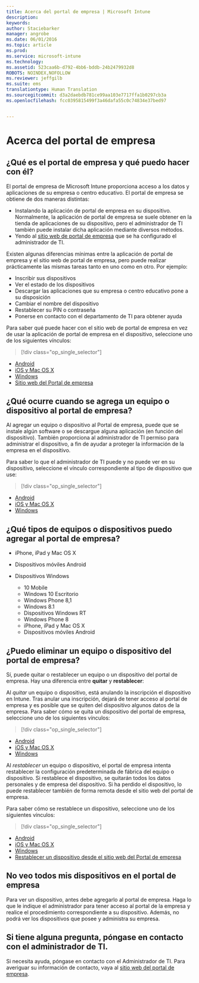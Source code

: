 ```yaml
---
title: Acerca del portal de empresa | Microsoft Intune
description: 
keywords: 
author: Staciebarker
manager: angrobe
ms.date: 06/01/2016
ms.topic: article
ms.prod: 
ms.service: microsoft-intune
ms.technology: 
ms.assetid: 523caa6b-d792-4bb6-bddb-24b2479932d8
ROBOTS: NOINDEX,NOFOLLOW
ms.reviewer: jeffgilb
ms.suite: ems
translationtype: Human Translation
ms.sourcegitcommit: d3a2daebdb781ce99aa103e7717ffa1b0297cb3a
ms.openlocfilehash: fcc0395815499f3a46dafa55c0c74834e37bed97


---
```


# Acerca del portal de empresa

## ¿Qué es el portal de empresa y qué puedo hacer con él?
El portal de empresa de Microsoft Intune proporciona acceso a los datos y aplicaciones de su empresa o centro educativo. El portal de empresa se obtiene de dos maneras distintas:

- Instalando la aplicación de portal de empresa en su dispositivo. Normalmente, la aplicación de portal de empresa se suele obtener en la tienda de aplicaciones de su dispositivo, pero el administrador de TI también puede instalar dicha aplicación mediante diversos métodos.
- Yendo al [sitio web de portal de empresa](http://portal.manage.microsoft.com) que se ha configurado el administrador de TI.

Existen algunas diferencias mínimas entre la aplicación de portal de empresa y el sitio web de portal de empresa, pero puede realizar prácticamente las mismas tareas tanto en uno como en otro. Por ejemplo:

- Inscribir sus dispositivos
- Ver el estado de los dispositivos
- Descargar las aplicaciones que su empresa o centro educativo pone a su disposición
- Cambiar el nombre del dispositivo
- Restablecer su PIN o contraseña
- Ponerse en contacto con el departamento de TI para obtener ayuda

Para saber qué puede hacer con el sitio web de portal de empresa en vez de usar la aplicación de portal de empresa en el dispositivo, seleccione uno de los siguientes vínculos:

> [!div class="op_single_selector"]
- [Android](using-your-android-device-with-intune.md)
- [iOS y Mac OS X](using-your-ios-or-mac-os-x-device-with-intune.md)
- [Windows](using-your-windows-device-with-intune.md)
- [Sitio web del Portal de empresa](using-the-intune-company-portal-website.md)

## ¿Qué ocurre cuando se agrega un equipo o dispositivo al portal de empresa?
Al agregar un equipo o dispositivo al Portal de empresa, puede que se instale algún software o se descargue alguna aplicación (en función del dispositivo).  También proporciona al administrador de TI permiso para administrar el dispositivo, a fin de ayudar a proteger la información de la empresa en el dispositivo.

Para saber lo que el administrador de TI puede y no puede ver en su dispositivo, seleccione el vínculo correspondiente al tipo de dispositivo que use:

> [!div class="op_single_selector"]
- [Android](what-happens-if-you-install-the-company-portal-app-and-enroll-your-device-in-intune-android.md)
- [iOS y Mac OS X](what-happens-if-you-install-the-company-portal-app-and-enroll-your-device-in-intune-ios.md)
- [Windows](what-can-your-it-administrator-see-when-you-enroll-your-device-in-intune-windows.md)

## ¿Qué tipos de equipos o dispositivos puedo agregar al portal de empresa?

-   iPhone, iPad y Mac OS X

-   Dispositivos móviles Android

-   Dispositivos Windows
    -   10 Mobile
    -   Windows 10 Escritorio
    -   Windows Phone 8,1
    -   Windows 8.1
    -   Dispositivos Windows RT
    -   Windows Phone 8
    -   iPhone, iPad y Mac OS X
    -   Dispositivos móviles Android


## ¿Puedo eliminar un equipo o dispositivo del portal de empresa?
Sí, puede quitar o restablecer un equipo o un dispositivo del portal de empresa. Hay una diferencia entre **quitar** y **restablecer**:

Al *quitar* un equipo o dispositivo, está anulando la inscripción el dispositivo en Intune. Tras anular una inscripción, dejará de tener acceso al portal de empresa y es posible que se quiten del dispositivo algunos datos de la empresa. Para saber cómo se quita un dispositivo del portal de empresa, seleccione uno de los siguientes vínculos:

> [!div class="op_single_selector"]
- [Android](unenroll-your-device-from-intune-android.md)
- [iOS y Mac OS X](unenroll-your-device-from-intune-ios.md)
- [Windows](unenroll-your-device-from-intune-windows.md)

Al *restablecer* un equipo o dispositivo, el portal de empresa intenta restablecer la configuración predeterminada de fábrica del equipo o dispositivo. Si restablece el dispositivo, se quitarán todos los datos personales y de empresa del dispositivo. Si ha perdido el dispositivo, lo puede restablecer también de forma remota desde el sitio web del portal de empresa.

Para saber cómo se restablece un dispositivo, seleccione uno de los siguientes vínculos:

> [!div class="op_single_selector"]
- [Android](reset-erase-your-lost-or-stolen-device-android.md)
- [iOS y Mac OS X](reset-erase-your-lost-or-stolen-device-ios.md)
- [Windows](reset-erase-your-lost-or-stolen-device-windows.md)
- [Restablecer un dispositivo desde el sitio web del Portal de empresa](reset-your-device-cpwebsite.md)

## No veo todos mis dispositivos en el portal de empresa
Para ver un dispositivo, antes debe agregarlo al portal de empresa. Haga lo que le indique el administrador para tener acceso al portal de la empresa y realice el procedimiento correspondiente a su dispositivo. Además, no podrá ver los dispositivos que posee y administra su empresa.

## Si tiene alguna pregunta, póngase en contacto con el administrador de TI.
Si necesita ayuda, póngase en contacto con el Administrador de TI. Para averiguar su información de contacto, vaya al [sitio web del portal de empresa](http://portal.manage.microsoft.com).



<!--HONumber=Aug16_HO4-->



